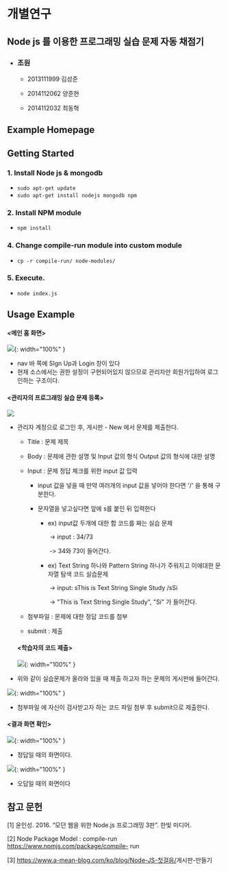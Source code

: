 # 개별연구 

## Node js 를 이용한 프로그래밍 실습 문제 자동 채점기

* ### 조원

  * 2013111999 김성준

  * 2014112062 양준현

  * 2014112032 최동혁



## Example Homepage







## Getting Started

### 1. Install Node js & mongodb

* `sudo apt-get update`
* `sudo apt-get install nodejs mongodb npm`

### 2. Install NPM module

*  `npm install`

### 4. Change compile-run module into custom module

* `cp -r compile-run/ node-modules/ `

### 5. Execute.

* `node index.js`



## Usage Example



#### <메인 홈 화면>

![](https://i.imgur.com/dxSYnbv.png){: width="100%" }



* nav 바 쪽에 SIgn Up과 Login 창이 있다
*  현재 소스에서는 권한 설정이 구현되어있지 않으므로 관리자만 회원가입하여 로그인하는 구조이다.





#### <관리자의 프로그래밍 실습 문제 등록>

![](https://i.imgur.com/L5X7yWG.png)

* 관리자 계정으로 로그인 후, 게시판 - New 에서 문제를 제출한다.

  * Title  : 문제 제목 

  * Body : 문제에 관한 설명 및 Input 값의 형식 Output 값의 형식에 대한 설명

  * Input :  문제 정답 체크를 위한 input 값 입력

    * input 값을 넣을 때 만약 여러개의 input 값을 넣어야 한다면 '/' 을 통해 구분한다.

    * 문자열을 넣고싶다면 앞에 s를 붙인 뒤 입력한다

      * ex) input값 두개에 대한  합 코드를 짜는 실습 문제 

        ​	-> input : 34/73 

        ​	-> 34와 73이 들어간다.

      * ex) Text String 하나와 Pattern String 하나가 주워지고 이에대한 문자열 탐색 코드 실습문제

        ​	-> input: sThis is Text String Single Study /sSi 

        ​	-> "This is Text String Single Study", "Si" 가 들어간다.

  * 첨부파일 : 문제에 대한 정답 코드를 첨부

  * submit : 제출

  

  #### <학습자의 코드 제출>

  ![](https://imgur.com/U4GIWqL.png){: width="100%" }

* 위와 같이 실습문제가 올라와 있을 때 제출 하고자 하는 문제의 게시판에 들어간다.



![](https://i.imgur.com/3ywKKmE.png){: width="100%" }

* 첨부파일 에 자신이 검사받고자 하는 코드 파일 첨부 후 submit으로 제출한다.



#### <결과 화면 확인>

![](https://i.imgur.com/1Xug67T.png){: width="100%" }

* 정답일 때의 화면이다.



![](https://i.imgur.com/VRUcYMe.png){: width="100%" }

* 오답일 때의 화면이다







## 참고 문헌

[1] 윤인성. 2016. “모던 웹을 위한 Node.js 프로그래밍 3판”. 한빛 미디어.

[2] Node Package Model : compile-run https://www.npmjs.com/package/compile- run 

[3] <https://www.a-mean-blog.com/ko/blog/Node-JS-첫걸음/>게시판-만들기



